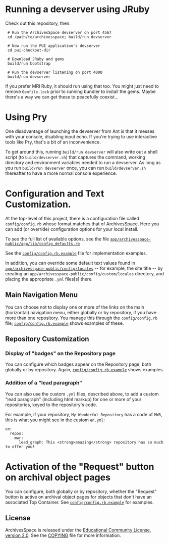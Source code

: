 # Running a devserver using JRuby

Check out this repository, then:

     # Run the ArchivesSpace devserver on port 4567
     cd /path/to/archivesspace; build/run devserver

     # Now run the PUI application's devserver
     cd pui-checkout-dir

     # Download JRuby and gems
     build/run bootstrap

     # Run the devserver listening on port 4000
     build/run devserver

If you prefer MRI Ruby, it should run using that too.  You might just
need to remove `Gemfile.lock` prior to running bundler to install the
gems.  Maybe there's a way we can get these to peacefully coexist...

# Using Pry

One disadvantage of launching the devserver from Ant is that it messes
with your console, disabling input echo.  If you're trying to use
interactive tools like Pry, that's a bit of an inconvenience.

To get around this, running `build/run devserver` will also write out
a shell script (to `build/devserver.sh`) that captures the command,
working directory and environment variables needed to run a
devserver.  As long as you run `build/run devserver` once, you can run
`build/devserver.sh` thereafter to have a more normal console
experience.

# Configuration and Text Customization.

At the top-level of this project, there is a configuration file called
`config/config.rb` whose format matches that of ArchivesSpace.  Here
you can add (or override) configuration options for your local
install.

To see the full list of available options, see the file
[`app/archivesspace-public/app/lib/config_defaults.rb`](app/archivesspace-public/app/lib/config_defaults.rb)

See the [`config/config.rb.example`](config/config.rb.example) file for implementation examples.

In addition, you can override some default text values found in [`app/archivesspace-public/config/locales`](app/archivesspace-public/config/locales) -- for example, the site title -- by creating an 
`app/archivesspace-public/config/custom/locales` directory, and placing the appropriate `.yml` files[s] there.  


## Main Navigation Menu

You can choose not to display one or more of the links on the main (horizontal) navigation menu, 
either globally or by repository, if you have more than one repository.  You manage this through the
`config/config.rb` file; [`config/config.rb.example`](config/config.rb.example) shows examples of these.

## Repository Customization

### Display of "badges" on the Repository page

You can configure which badges appear on the Repository page, both globally or by repository.  Again,
[`config/config.rb.example`](config/config.rb.example) shows examples.

### Addition of a "lead paragraph"
 
You can also use the custom `.yml` files, described above, to add a custom "lead paragraph" (including html markup) for one or more of your repositories, keyed to the repository's code.  

For example, if your repository, `My Wonderful Repository` has a code of `MWR`, this is what you might see in the
custom `en.yml`:
```
en:
  repos:
    mwr:
      lead_graph: This <strong>amazing</strong> repository has so much to offer you!
```


# Activation of the "Request" button on archival object pages

You can configure, both globally or by repository, whether the "Request" button is active on 
archival object pages for objects that don't have an associated Top Container.
See [`config/config.rb.example`](config/config.rb.example) for examples.


## License

ArchivesSpace is released under the [Educational Community License,
version 2.0](http://opensource.org/licenses/ecl2.php). See the
[COPYING](COPYING) file for more information.
